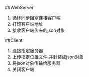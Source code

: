 ##WebServer
1. 循环同步阻塞连接客户端
2. 打印客户端地址
3. 接收客户端传来的json对象

##Client
1. 连接指定服务器
2. 上传指定位置文件,并封装成json对象
3. 将json对象传输给服务器
4. 关闭客户端
